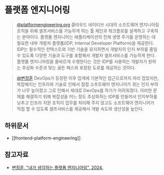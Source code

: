 # 플랫폼 엔지니어링

> [@platformengineering.org](https://platformengineering.org/blog/what-is-platform-engineering) 클라우드 네이티브 시대의 소프트웨어 엔지니어링 조직을 위해 셀프서비스를 가능하게 하는 툴 체인과 워크플로를 설계하고 구축하는 분야이다. 플랫폼 엔지니어는 애플리케이션의 전체 생명 주기를 운영하는 데 필요한 내부 개발자 플랫폼(IDP, Internal Developer Platform)을 제공한다. IDP는 필수적인 컨텍스트와 기반 기술을 유지하면서 개발자의 인지 부하를 줄일 수 있도록 다양한 기술과 도구를 포함해서 개발자 셀프서비스를 가능하게 한다. 플랫폼 엔지니어링을 올바르게 수행한다는 것은 IDP를 사용하는 개발자가 원하는 추상화 수준과 맞는 골든 패스와 포장된 도로를 제공하는 것이다.

> [@변정훈](https://blog.outsider.ne.kr/1736) DevOps가 등장한 이후 업계에 기본적인 접근으로까지 자리 잡았지만, 복잡해지는 인프라와 기술로 인해서 점점 소프트웨어 엔지니어가 겪는 인지 부하가 너무 높아졌고 그로 인해서 제대로 DevOps를 하기가 어려워졌다. 이러한 문제를 해결하기 위해 복잡성을 어느 정도 추상화하는 IDP를 만들어서 인지부하를 낮추고 인프라 지원 조직이 업무를 처리해 주지 않고도 소프트웨어 엔지니어가 직접 할 수 있도록 셀프서비스를 제공해서 개발 속도와 생산성을 높인다.

## 하위문서

- [[frontend-platform-engineering]]

## 참고자료

- [변정훈, "내가 생각하는 플랫폼 엔지니어링", 2024.](https://blog.outsider.ne.kr/1736)
